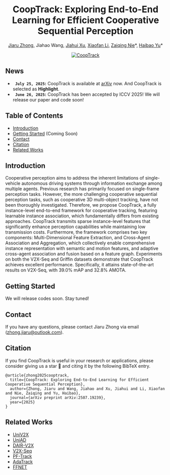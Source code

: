 <div align="center">
<h1>CoopTrack: Exploring End-to-End Learning for Efficient Cooperative Sequential Perception</h1>

[Jiaru Zhong](https://scholar.google.com/citations?hl=zh-CN&user=Q9KMoxkAAAAJ), Jiahao Wang, [Jiahui Xu](https://scholar.google.com/citations?hl=zh-CN&user=MHa9ts4AAAAJ), [Xiaofan Li](https://scholar.google.com/citations?hl=zh-CN&user=pjZdkO4AAAAJ&view_op=list_works&sortby=pubdate), [Zaiqing Nie](https://scholar.google.com/citations?user=Qg7T6vUAAAAJ)*, [Haibao Yu](https://scholar.google.com/citations?user=JW4F5HoAAAAJ)\*</sup>

<!-- <sup>1</sup> The Hong Kong Polytechnic University <sup>2</sup> AIR, Tsinghua University <br> <sup>3</sup> The University of Hong Kong <sup>4</sup> SVM, Tsinghua University <br> <sup>5</sup> Baidu Inc.
<br> Work done while at AIR, Tsinghua University. -->

[![CoopTrack](https://img.shields.io/badge/Arxiv-Paper-2b9348.svg?logo=arXiv)](https://arxiv.org/abs/2507.19239)
<!-- [![Weights](https://img.shields.io/badge/%F0%9F%A4%97%20Weights-Download-blue)]()&nbsp; -->

</div>

## News
- **` July 25, 2025`:** CoopTrack is available at [arXiv](https://arxiv.org/abs/2507.19239) now. And CoopTrack is selected as **Highlight**. 
- **` June 26, 2025`:** CoopTrack has been accepted by ICCV 2025! We will release our paper and code soon!

## Table of Contents

- [Introduction](#introduction)
- [Getting Started](#getting-started) (Coming Soon)
- [Contact](#contact)
- [Citation](#citation)
- [Related Works](#related-works)

## Introduction
Cooperative perception aims to address the inherent limitations of single-vehicle autonomous driving systems through information exchange among multiple agents. Previous research has primarily focused on single-frame perception tasks. However, the more challenging cooperative sequential perception tasks, such as cooperative 3D multi-object tracking, have not been thoroughly investigated. Therefore, we propose CoopTrack, a fully instance-level end-to-end framework for cooperative tracking, featuring learnable instance association, which fundamentally differs from existing approaches. CoopTrack transmits sparse instance-level features that significantly enhance perception capabilities while maintaining low transmission costs. Furthermore, the framework comprises two key components: Multi-Dimensional Feature Extraction, and Cross-Agent Association and Aggregation, which collectively enable comprehensive instance representation with semantic and motion features, and adaptive cross-agent association and fusion based on a feature graph. Experiments on both the V2X-Seq and Griffin datasets demonstrate that CoopTrack achieves excellent performance. Specifically, it attains state-of-the-art results on V2X-Seq, with 39.0\% mAP and 32.8\% AMOTA. 


## Getting Started
We will release codes soon. Stay tuned!


## Contact

If you have any questions, please contact Jiaru Zhong via email (zhong.jiaru@outlook.com).

<!-- ## Acknowledgement

This work is partly built upon [UniV2X](https://github.com/AIR-THU/UniV2X), [UniAD](https://github.com/OpenDriveLab/UniAD), [PF-Track](https://github.com/TRI-ML/PF-Track), and [AdaTrack](https://github.com/dsx0511/ADA-Track). Thanks them for their great works! -->

## Citation
If you find CoopTrack is useful in your research or applications, please consider giving us a star 🌟 and citing it by the following BibTeX entry.

```
@article{zhong2025cooptrack,
  title={CoopTrack: Exploring End-to-End Learning for Efficient Cooperative Sequential Perception},
  author={Zhong, Jiaru and Wang, Jiahao and Xu, Jiahui and Li, Xiaofan and Nie, Zaiqing and Yu, Haibao},
  journal={arXiv preprint arXiv:2507.19239},
  year={2025}
}

```

## Related Works
- [UniV2X](https://github.com/AIR-THU/UniV2X)
- [UniAD](https://github.com/OpenDriveLab/UniAD)
- [DAIR-V2X](https://github.com/AIR-THU/DAIR-V2X)
- [V2X-Seq](https://github.com/AIR-THU/DAIR-V2X-Seq)
- [PF-Track](https://github.com/TRI-ML/PF-Track)
- [AdaTrack](https://github.com/dsx0511/ADA-Track)
- [FFNET](https://github.com/haibao-yu/FFNet-VIC3D)